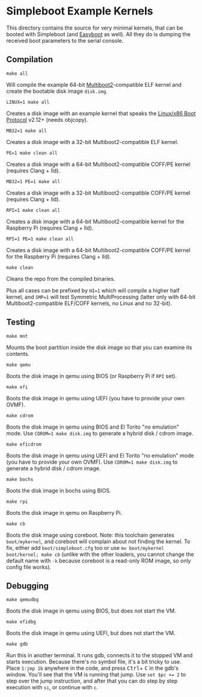 Simpleboot Example Kernels
==========================

This directory contains the source for very minimal kernels, that can be booted with Simpleboot (and
[Easyboot](https://gitlab.com/bztsrc/easyboot) as well). All they do is dumping the received boot parameters to the serial console.

Compilation
-----------

`make all`

Will compile the example 64-bit [Multiboot2](https://www.gnu.org/software/grub/manual/multiboot2/multiboot.html)-compatible ELF
kernel and create the bootable disk image `disk.img`.

`LINUX=1 make all`

Creates a disk image with an example kernel that speaks the
[Linux/x86 Boot Protocol](https://www.kernel.org/doc/html/latest/arch/x86/boot.html) v2.12+ (needs objcopy).

`MB32=1 make all`

Creates a disk image with a 32-bit Multiboot2-compatible ELF kernel.

`PE=1 make clean all`

Creates a disk image with a 64-bit Multiboot2-compatible COFF/PE kernel (requires Clang + lld).

`MB32=1 PE=1 make all`

Creates a disk image with a 32-bit Multiboot2-compatible COFF/PE kernel (requires Clang + lld).

`RPI=1 make clean all`

Creates a disk image with a 64-bit Multiboot2-compatible kernel for the Raspberry Pi (requires Clang + lld).

`RPI=1 PE=1 make clean all`

Creates a disk image with a 64-bit Multiboot2-compatible COFF/PE kernel for the Raspberry Pi (requires Clang + lld).

`make clean`

Cleans the repo from the compiled binaries.

Plus all cases can be prefixed by `HI=1` which will compile a higher half kernel, and `SMP=1` will test Symmetric
MultiProcessing (latter only with 64-bit Multiboot2-compatible ELF/COFF kernels, no Linux and no 32-bit).

Testing
-------

`make mnt`

Mounts the boot partition inside the disk image so that you can examine its contents.

`make qemu`

Boots the disk image in qemu using BIOS (or Raspberry Pi if `RPI` set).

`make efi`

Boots the disk image in qemu using UEFI (you have to provide your own OVMF).

`make cdrom`

Boots the disk image in qemu using BIOS and El Torito "no emulation" mode.
Use `CDROM=1 make disk.img` to generate a hybrid disk / cdrom image.

`make eficdrom`

Boots the disk image in qemu using UEFI and El Torito "no emulation" mode (you have to provide your own OVMF).
Use `CDROM=1 make disk.img` to generate a hybrid disk / cdrom image.

`make bochs`

Boots the disk image in bochs using BIOS.

`make rpi`

Boots the disk image in qemu on Raspberry Pi.

`make cb`

Boots the disk image using coreboot. Note: this toolchain generates `boot/mykernel`, and coreboot will complain about not finding
the kernel. To fix, either add `boot/simpleboot.cfg` too or use `mv boot/mykernel boot/kernel; make cb` (unlike with the other
loaders, you cannot change the default name with `-k` because coreboot is a read-only ROM image, so only config file works).

Debugging
---------

`make qemudbg`

Boots the disk image in qemu using BIOS, but does not start the VM.

`make efidbg`

Boots the disk image in qemu using UEFI, but does not start the VM.

`make gdb`

Run this in another terminal. It runs gdb, connects it to the stopped VM and starts execution.
Because there's no symbol file, it's a bit tricky to use. Place `1:jmp 1b` anywhere in the code, and press <kbd>Ctrl</kbd>+
<kbd>C</kbd> in the gdb's window. You'll see that the VM is running that jump. Use `set $pc += 2` to step over the jump
instruction, and after that you can do step by step execution with `si`, or continue with `c`.
